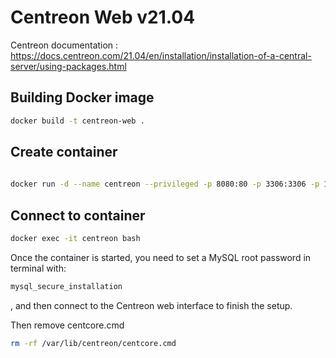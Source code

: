 # Centreon Web v21.04
Centreon documentation : https://docs.centreon.com/21.04/en/installation/installation-of-a-central-server/using-packages.html

## Building Docker image

```bash
docker build -t centreon-web .
```

## Create container

```bash
	
docker run -d --name centreon --privileged -p 8080:80 -p 3306:3306 -p 10022:22 -v /sys/fs/cgroup:/sys/fs/cgroup:ro centreon-web
```

## Connect to container

```bash
docker exec -it centreon bash
```

Once the container is started, you need to set a MySQL root password in terminal with:
```bash
mysql_secure_installation
```
, and then connect to the Centreon web interface to finish the setup.

Then remove centcore.cmd
```bash
rm -rf /var/lib/centreon/centcore.cmd
```
